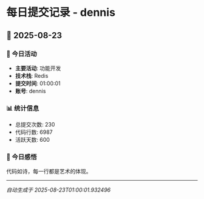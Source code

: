 # 每日提交记录 - dennis

## 📅 2025-08-23

### 🎯 今日活动
- **主要活动**: 功能开发
- **技术栈**: Redis
- **提交时间**: 01:00:01
- **账号**: dennis

### 📊 统计信息
- 总提交次数: 230
- 代码行数: 6987
- 活跃天数: 600

### 💭 今日感悟
代码如诗，每一行都是艺术的体现。

---
*自动生成于 2025-08-23T01:00:01.932496*
